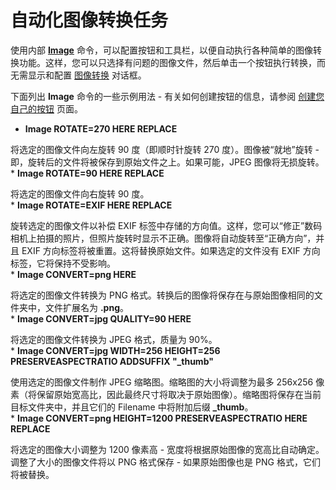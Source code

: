 # 自动化图像转换任务

使用内部 **[Image](/Manual/reference/command_reference/internal_commands/image.zh.md)** 命令，可以配置按钮和工具栏，以便自动执行各种简单的图像转换功能。这样，您可以只选择有问题的图像文件，然后单击一个按钮执行转换，而无需显示和配置 [图像转换]() 对话框。

下面列出 **Image** 命令的一些示例用法 - 有关如何创建按钮的信息，请参阅 [创建您自己的按钮](/Manual/customize/creating_your_own_buttons/README.zh.md) 页面。

- **Image ROTATE=270 HERE REPLACE**

将选定的图像文件向左旋转 90 度（即顺时针旋转 270 度）。图像被“就地”旋转 - 即，旋转后的文件将被保存到原始文件之上。如果可能，JPEG 图像将无损旋转。  
\* **Image ROTATE=90 HERE REPLACE**

将选定的图像文件向右旋转 90 度。  
\* **Image ROTATE=EXIF HERE REPLACE**

旋转选定的图像文件以补偿 EXIF 标签中存储的方向值。这样，您可以“修正”数码相机上拍摄的照片，但照片旋转时显示不正确。图像将自动旋转至“正确方向”，并且 EXIF 方向标签将被重置。这将替换原始文件。如果选定的文件没有 EXIF 方向标签，它将保持不受影响。  
\* **Image CONVERT=png HERE**

将选定的图像文件转换为 PNG 格式。转换后的图像将保存在与原始图像相同的文件夹中，文件扩展名为 **.png**。  
\* **Image CONVERT=jpg QUALITY=90 HERE**

将选定的图像文件转换为 JPEG 格式，质量为 90%。  
\* **Image CONVERT=jpg WIDTH=256 HEIGHT=256 PRESERVEASPECTRATIO ADDSUFFIX "\_thumb"**

使用选定的图像文件制作 JPEG 缩略图。缩略图的大小将调整为最多 256x256 像素（将保留原始宽高比，因此最终尺寸将取决于原始图像）。缩略图将保存在当前目标文件夹中，并且它们的 Filename 中将附加后缀 **\_thumb**。  
\* **Image CONVERT=png HEIGHT=1200 PRESERVEASPECTRATIO HERE REPLACE**

将选定的图像大小调整为 1200 像素高 - 宽度将根据原始图像的宽高比自动确定。调整了大小的图像文件将以 PNG 格式保存 - 如果原始图像也是 PNG 格式，它们将被替换。